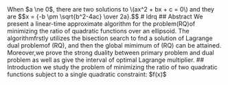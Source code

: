 <head>
<script type="text/javascript" async
  src="https://cdnjs.cloudflare.com/ajax/libs/mathjax/2.7.4/latest.js?config=TeX-MML-AM_CHTML">
</script>
</head><!DOCTYPE html>
<html>
<head>
<title>MathJax TeX Test Page</title>
<script type="text/x-mathjax-config">
  MathJax.Hub.Config({tex2jax: {inlineMath: [['$','$'], ['\\(','\\)']]}});
</script>
<script type="text/javascript" async
  src="https://example.com/mathjax/MathJax.js?config=TeX-AMS_CHTML">
</script>
</head>
<body>
When $a \ne 0$, there are two solutions to \(ax^2 + bx + c = 0\) and they are
$$x = {-b \pm \sqrt{b^2-4ac} \over 2a}.$$
</body>
</html>
# ldrq
## Abstract
We present a linear-time approximate algorithm for the problem(RQ)of minimizing the ratio of quadratic functions over an ellipsoid. The algorithmfrstly utilizes the bisection search to fnd a solution of Lagrange dual problemof (RQ), and then the global mimimum of (RQ) can be attained. Moreover,we prove the strong duality between primary problem and dual problem as well as give the interval of optimal Lagrange multiplier.
## Introduction
we study the problem of minimizing the ratio of two quadratic functions subject to a single quadratic constraint:
$f(x)$

